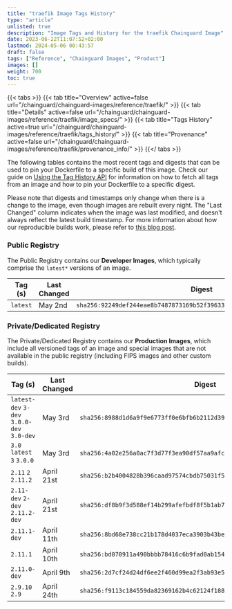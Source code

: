 ```yaml
---
title: "traefik Image Tags History"
type: "article"
unlisted: true
description: "Image Tags and History for the traefik Chainguard Image"
date: 2023-06-22T11:07:52+02:00
lastmod: 2024-05-06 00:43:57
draft: false
tags: ["Reference", "Chainguard Images", "Product"]
images: []
weight: 700
toc: true
---
```


{{< tabs >}}
{{< tab title="Overview" active=false url="/chainguard/chainguard-images/reference/traefik/" >}}
{{< tab title="Details" active=false url="/chainguard/chainguard-images/reference/traefik/image_specs/" >}}
{{< tab title="Tags History" active=true url="/chainguard/chainguard-images/reference/traefik/tags_history/" >}}
{{< tab title="Provenance" active=false url="/chainguard/chainguard-images/reference/traefik/provenance_info/" >}}
{{</ tabs >}}

The following tables contains the most recent tags and digests that can be used to pin your Dockerfile to a specific build of this image. Check our guide on [Using the Tag History API](/chainguard/chainguard-images/using-the-tag-history-api/) for information on how to fetch all tags from an image and how to pin your Dockerfile to a specific digest.

Please note that digests and timestamps only change when there is a change to the image, even though images are rebuilt every night. The "Last Changed" column indicates when the image was last modified, and doesn't always reflect the latest build timestamp. For more information about how our reproducible builds work, please refer to [this blog post](https://www.chainguard.dev/unchained/reproducing-chainguards-reproducible-image-builds).

### Public Registry
The Public Registry contains our **Developer Images**, which typically comprise the `latest*` versions of an image.

| Tag (s)   | Last Changed | Digest                                                                    |
|-----------|--------------|---------------------------------------------------------------------------|
|  `latest` | May 2nd      | `sha256:92249def244eae8b7487873169b52f39633075fc491399fd210e836798f95e18` |


### Private/Dedicated Registry
The Private/Dedicated Registry contains our **Production Images**, which include all versioned tags of an image and special images that are not available in the public registry (including FIPS images and other custom builds).

| Tag (s)                                     | Last Changed | Digest                                                                    |
|---------------------------------------------|--------------|---------------------------------------------------------------------------|
|  `latest-dev` `3-dev` `3.0.0-dev` `3.0-dev` | May 3rd      | `sha256:8988d1d6a9f9e6773ff0e6bfb6b2112d398c6c17f7461457a4871c024641e3ec` |
|  `3.0` `latest` `3` `3.0.0`                 | May 3rd      | `sha256:4a02e256a0ac7f3d77f3ea90df57aa9afc41a8fa1bfed9f287435fc25365264a` |
|  `2.11` `2` `2.11.2`                        | April 21st   | `sha256:b2b4004828b396caad97574cbdb75031f55d5f54c805b697822d413ced264f56` |
|  `2.11-dev` `2-dev` `2.11.2-dev`            | April 21st   | `sha256:df8b9f3d588ef14b299afefbdf8f5b1ab7ab176076bb854a32b4636aef4875b6` |
|  `2.11.1-dev`                               | April 11th   | `sha256:8bd68e738cc21b178d4037eca3903b43bed6147ce64c1efc951a3b8088f7e41b` |
|  `2.11.1`                                   | April 10th   | `sha256:bd070911a490bbbb78416c6b9fad0ab154195733eeb79b397d11a62112d1b5e0` |
|  `2.11.0-dev`                               | April 9th    | `sha256:2d7cf24d24df6ee2f460d99ea2f3ab93e5bed38b5b45bba36408714c31deb7bf` |
|  `2.9.10` `2.9`                             | April 24th   | `sha256:f9113c184559da82369162b4c62124f1884c8e3f4d628b615c9a2328a12ce025` |

